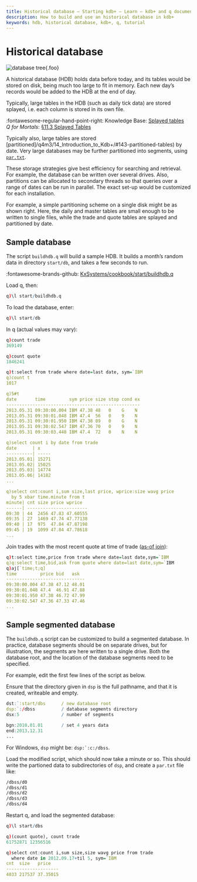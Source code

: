 ```yaml
---
title: Historical database – Starting kdb+ – Learn – kdb+ and q documentation
description: How to build and use an historical database in kdb+
keywords: hdb, historical database, kdb+, q, tutorial 
---
```

# Historical database




<style type="text/css">
    .foo {
        border: 1px solid #ccc; 
        border-radius: 10px; 
        box-shadow: 0 5px 5px 0 rgba(0,0,0,.2); 
        display: block; 
        float: right; 
        margin: 0 0 1em 3em;
        padding: 0 1em;
    }
</style>
![database tree](../../img/wstree.png){.foo}

A historical database (HDB) holds data before today, and its tables would be stored on disk, being much too large to fit in memory. Each new day’s records would be added to the HDB at the end of day.

Typically, large tables in the HDB (such as daily tick data) are stored splayed, i.e. each column is stored in its own file.

:fontawesome-regular-hand-point-right: 
Knowledge Base: [Splayed tables](../../kb/splayed-tables.md)  
_Q for Mortals_: [§11.3 Splayed Tables](/q4m3/11_IO/#113-splayed-tables)

Typically also, large tables are stored [partitioned]/q4m3/14_Introduction_to_Kdb+/#143-partitioned-tables) by date. Very large databases may be further partitioned into segments, using [`par.txt`](../../kb/partition.md).

These storage strategies give best efficiency for searching and retrieval. For example, the database can be written over several drives. Also, partitions can be allocated to secondary threads so that queries over a range of dates can be run in parallel. The exact set-up would be customized for each installation.

For example, a simple partitioning scheme on a single disk might be as shown right. Here, the daily and master tables are small enough to be written to single files, while the trade and quote tables are splayed and partitioned by date.


## Sample database

The script `buildhdb.q` will build a sample HDB. It builds a month’s random data in directory `start/db`, and takes a few seconds to run. 

:fontawesome-brands-github: 
[KxSystems/cookbook/start/buildhdb.q](https://github.com/KxSystems/cookbook/blob/master/start/buildhdb.q) 

Load q, then:

```q
q)\l start/buildhdb.q
```

To load the database, enter:

```q
q)\l start/db
```

In q (actual values may vary):

```q
q)count trade
369149

q)count quote
1846241

q)t:select from trade where date=last date, sym=`IBM
q)count t
1017

q)5#t
date       time         sym price size stop cond ex
---------------------------------------------------
2013.05.31 09:30:00.004 IBM 47.38 48   0    G    N
2013.05.31 09:30:01.048 IBM 47.4  56   0    9    N
2013.05.31 09:30:01.950 IBM 47.38 89   0    G    N
2013.05.31 09:30:02.547 IBM 47.36 70   0    9    N
2013.05.31 09:30:03.448 IBM 47.4  72   0    N    N

q)select count i by date from trade
date      | x
----------| -----
2013.05.01| 15271
2013.05.02| 15025
2013.05.03| 14774
2013.05.06| 14182
...

q)select cnt:count i,sum size,last price, wprice:size wavg price
  by 5 xbar time.minute from t
minute| cnt size price wprice
------| -----------------------
09:30 | 44  2456 47.83 47.60555
09:35 | 27  1469 47.74 47.77138
09:40 | 17  975  47.84 47.87198
09:45 | 19  1099 47.84 47.78618
...
```

Join trades with the most recent quote at time of trade ([as-of join](../../ref/aj.md)):

```q
q)t:select time,price from trade where date=last date,sym=`IBM
q)q:select time,bid,ask from quote where date=last date,sym=`IBM
q)aj[`time;t;q]
time         price bid   ask
------------------------------
09:30:00.004 47.38 47.12 48.01
09:30:01.048 47.4  46.91 47.88
09:30:01.950 47.38 46.72 47.99
09:30:02.547 47.36 47.33 47.46
...
```


## Sample segmented database

The `buildhdb.q` script can be customized to build a segmented database. In practice, database segments should be on separate drives, but for illustration, the segments are here written to a single drive. Both the database root, and the location of the database segments need to be specified.

For example, edit the first few lines of the script as below.

Ensure that the directory given in `dsp` is the full pathname, and that it is created, writeable and empty.

```q
dst:`:start/dbs      / new database root
dsp:`:/dbss          / database segments directory
dsx:5                / number of segments

bgn:2010.01.01       / set 4 years data
end:2013.12.31
...
```

For Windows, `dsp` might be: ``dsp:`:c:/dbss``.

Load the modified script, which should now take a minute or so. This should write the partioned data to subdirectories of `dsp`, and create a `par.txt` file like:

```txt
/dbss/d0
/dbss/d1
/dbss/d2
/dbss/d3
/dbss/d4
```

Restart q, and load the segmented database:

```q
q)\l start/dbs

q)(count quote), count trade
61752871 12356516

q)select cnt:count i,sum size,size wavg price from trade
  where date in 2012.09.17+til 5, sym=`IBM
cnt  size   price
--------------------
4033 217537 37.35015
```

